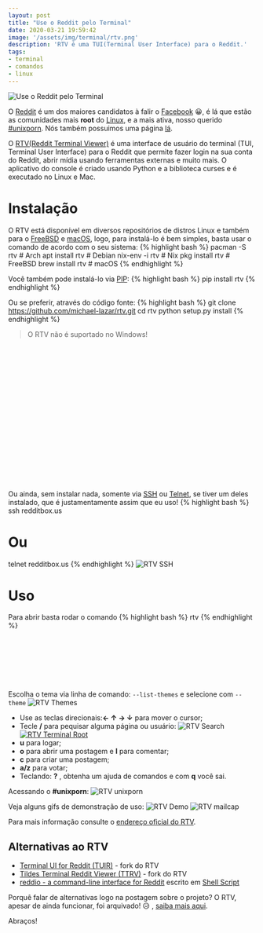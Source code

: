 ```yaml
---
layout: post
title: "Use o Reddit pelo Terminal"
date: 2020-03-21 19:59:42
image: '/assets/img/terminal/rtv.png'
description: 'RTV é uma TUI(Terminal User Interface) para o Reddit.'
tags:
- terminal
- comandos
- linux
---
```


![Use o Reddit pelo Terminal](/assets/img/terminal/rtv.png)

O [Reddit](https://www.reddit.com/) é um dos maiores candidatos à falir o [Facebook](https://www.facebook.com/TerminalRootTV) 😀️, é lá que estão as comunidades mais **root** do [Linux](terminalroot.com.br/linux), e a mais ativa, nosso querido [#unixporn](https://www.reddit.com/r/unixporn/). Nós também possuimos uma página [lá](https://www.reddit.com/user/terminalroot/).

O [RTV(Reddit Terminal Viewer)](https://github.com/michael-lazar/rtv) é uma interface de usuário do terminal (TUI, Terminal User Interface) para o Reddit que permite fazer login na sua conta do Reddit, abrir mídia usando ferramentas externas e muito mais. O aplicativo do console é criado usando Python e a biblioteca curses e é executado no Linux e Mac.

# Instalação
O RTV está disponível em diversos repositórios de distros Linux e também para o [FreeBSD](https://terminalroot.com.br/2017/09/por-que-freebsd.html) e [macOS](https://terminalroot.com.br/2018/03/como-instalar-o-mac-os-x-em-virtualbox-no-linux.html), logo, para instalá-lo é bem simples, basta usar o comando de acordo com o seu sistema:
{% highlight bash %}
pacman -S rtv # Arch
apt install rtv # Debian
nix-env -i rtv # Nix
pkg install rtv # FreeBSD
brew install rtv # macOS
{% endhighlight %}

Você também pode instalá-lo via [PIP](https://pypi.org/project/pip/):
{% highlight bash %}
pip install rtv
{% endhighlight %}

Ou se preferir, através do código fonte:
{% highlight bash %}
git clone https://github.com/michael-lazar/rtv.git
cd rtv
python setup.py install
{% endhighlight %}

> O RTV não é suportado no Windows!

<!-- QUADRADO -->
<script async src="//pagead2.googlesyndication.com/pagead/js/adsbygoogle.js"></script>
<ins class="adsbygoogle"
style="display:inline-block;width:336px;height:280px"
data-ad-client="ca-pub-2838251107855362"
data-ad-slot="5351066970"></ins>
<script>
(adsbygoogle = window.adsbygoogle || []).push({});
</script>

Ou ainda, sem instalar nada, somente via [SSH](https://terminalroot.com.br/2015/01/utilizando-o-ssh.html) ou [Telnet](https://pt.wikipedia.org/wiki/Telnet), se tiver um deles instalado, que é justamentamente assim que eu uso!
{% highlight bash %}
ssh redditbox.us
# Ou
telnet redditbox.us
{% endhighlight %}
![RTV SSH](/assets/img/terminal/rtv-ssh.jpg)

# Uso
Para abrir basta rodar o comando
{% highlight bash %}
rtv
{% endhighlight %}

<!-- LISTA MIN -->
<script async src="//pagead2.googlesyndication.com/pagead/js/adsbygoogle.js"></script>
<ins class="adsbygoogle"
style="display:inline-block;width:730px;height:95px"
data-ad-client="ca-pub-2838251107855362"
data-ad-slot="5351066970"></ins>
<script>
(adsbygoogle = window.adsbygoogle || []).push({});
</script>

Escolha o tema via linha de comando: `--list-themes` e selecione com `--theme`
![RTV Themes](/assets/img/terminal/rtv-themes.jpg)

+ Use as teclas direcionais:**← ↑ → ↓** para mover o cursor;
+ Tecle **/** para pequisar alguma página ou usuário:
![RTV Search](/assets/img/terminal/rtv-search.jpg)
[![RTV Terminal Root](/assets/img/terminal/rtv-terminalroot.jpg)](/assets/img/terminal/rtv-terminalroot.jpg)
+ **u** para logar;
+ **o** para abrir uma postagem e **l** para comentar;
+ **c** para criar uma postagem;
+ **a/z** para votar;
+ Teclando: **?** , obtenha um ajuda de comandos e com **q** você sai.

Acessando o **#unixporn**:
![RTV unixporn](/assets/img/terminal/rtv-unixporn.jpg)

Veja alguns gifs de demonstração de uso:
![RTV Demo](/assets/img/terminal/demo.gif)
![RTV mailcap](/assets/img/terminal/mailcap.gif)

Para mais informação consulte o [endereço oficial do RTV](https://github.com/michael-lazar/rtv).

<!-- RETANGULO LARGO 2 -->
<script async src="//pagead2.googlesyndication.com/pagead/js/adsbygoogle.js"></script>
<ins class="adsbygoogle"
style="display:block; text-align:center;"
data-ad-layout="in-article"
data-ad-format="fluid"
data-ad-client="ca-pub-2838251107855362"
data-ad-slot="8549252987"></ins>
<script>
(adsbygoogle = window.adsbygoogle || []).push({});
</script>

## Alternativas ao RTV
+ [Terminal UI for Reddit (TUIR)](https://gitlab.com/ajak/tuir) - fork do RTV
+ [Tildes Terminal Reddit Viewer (TTRV)](https://github.com/tildeclub/ttrv) - fork do RTV
+ [reddio - a command-line interface for Reddit](https://gitlab.com/aaronNG/reddio) escrito em [Shell Script](https://terminalroot.com.br/bash)

Porquê falar de alternativas logo na postagem sobre o projeto? O RTV, apesar de ainda funcionar, foi arquivado! 😥️ , [saiba mais aqui](https://github.com/michael-lazar/rtv/issues/696).

Abraços!   
